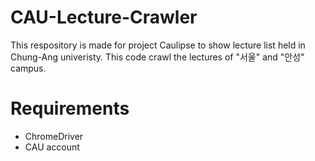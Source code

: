 # CAU-Lecture-Crawler
This respository is made for project Caulipse to show lecture list held in Chung-Ang univeristy.
This code crawl the lectures of "서울" and "안성" campus.

# Requirements
- ChromeDriver
- CAU account
